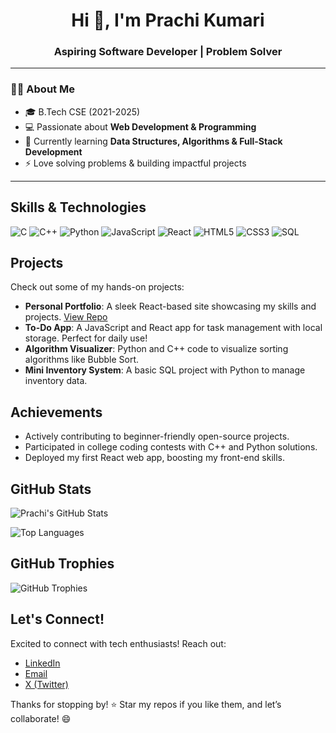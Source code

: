 <h1 align="center">Hi 👋, I'm Prachi Kumari</h1>
<h3 align="center">Aspiring Software Developer | Problem Solver</h3>

---

### 👩‍🎓 About Me
- 🎓 B.Tech CSE (2021-2025)  
- 💻 Passionate about **Web Development & Programming**  
- 🌱 Currently learning **Data Structures, Algorithms & Full-Stack Development**  
- ⚡ Love solving problems & building impactful projects  

---

## Skills & Technologies
![C](https://img.shields.io/badge/C-00599C?style=for-the-badge&logo=c&logoColor=white)
![C++](https://img.shields.io/badge/C%2B%2B-00599C?style=for-the-badge&logo=c%2B%2B&logoColor=white)
![Python](https://img.shields.io/badge/Python-FFD43B?style=for-the-badge&logo=python&logoColor=blue)
![JavaScript](https://img.shields.io/badge/JavaScript-323330?style=for-the-badge&logo=javascript&logoColor=F7DF1E)
![React](https://img.shields.io/badge/React-20232A?style=for-the-badge&logo=react&logoColor=61DAFB)
![HTML5](https://img.shields.io/badge/HTML5-E34F26?style=for-the-badge&logo=html5&logoColor=white)
![CSS3](https://img.shields.io/badge/CSS3-1572B6?style=for-the-badge&logo=css3&logoColor=white)
![SQL](https://img.shields.io/badge/SQL-4479A1?style=for-the-badge&logo=postgresql&logoColor=white)

## Projects
Check out some of my hands-on projects:

- **Personal Portfolio**: A sleek React-based site showcasing my skills and projects. [View Repo](https://github.com/Prachi-kumari-1111/portfolio)
- **To-Do App**: A JavaScript and React app for task management with local storage. Perfect for daily use!
- **Algorithm Visualizer**: Python and C++ code to visualize sorting algorithms like Bubble Sort.
- **Mini Inventory System**: A basic SQL project with Python to manage inventory data.

## Achievements
- Actively contributing to beginner-friendly open-source projects.
- Participated in college coding contests with C++ and Python solutions.
- Deployed my first React web app, boosting my front-end skills.

## GitHub Stats
![Prachi's GitHub Stats](https://github-readme-stats.vercel.app/api?username=Prachi-kumari-1111&show_icons=true&theme=radical)

![Top Languages](https://github-readme-stats.vercel.app/api/top-langs/?username=Prachi-kumari-1111&layout=compact&theme=radical)

## GitHub Trophies
![GitHub Trophies](https://github-profile-trophy.vercel.app/?username=Prachi-kumari-1111&theme=radical)

## Let's Connect!
Excited to connect with tech enthusiasts! Reach out:

- [LinkedIn](https://www.linkedin.com/in/prachi-kumari-1111) <!-- Update with your link -->
- [Email](mailto:prachi.kumari@example.com) <!-- Update with your email -->
- [X (Twitter)](https://x.com/prachikumari1111) <!-- Update with your handle -->

Thanks for stopping by! ⭐ Star my repos if you like them, and let’s collaborate! 😄
